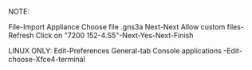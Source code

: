 NOTE:

File-Import Appliance
Choose file .gns3a
Next-Next
Allow custom files-Refresh
Click on "7200 152-4.S5"-Next-Yes-Next-Finish

LINUX ONLY:
Edit-Preferences
General-tab Console applications
-Edit-choose-Xfce4-terminal
